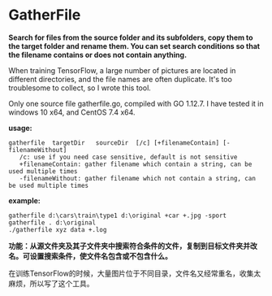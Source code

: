 # GatherFile
**Search for files from the source folder and its subfolders, copy them to the target folder and rename them. You can set search conditions so that the filename contains or does not contain anything.**

When training TensorFlow, a large number of pictures are located in different directories, and the file names are often duplicate. It's too troublesome to collect, so I wrote this tool.

Only one source file gatherfile.go, compiled with GO 1.12.7.
I have tested it in windows 10 x64, and CentOS 7.4 x64.

**usage:**

    gatherfile  targetDir   sourceDir  [/c] [+filenameContain] [-filenameWithout]
       /c: use if you need case sensitive, default is not sensitive
       +filenameContain: gather filename which contain a string, can be used multiple times
       -filenameWithout: gather filename which not contain a string, can be used multiple times

**example:**

    gatherfile d:\cars\train\type1 d:\original +car +.jpg -sport
	gatherfile . d:\original
	./gatherfile xyz data +.log

**功能：从源文件夹及其子文件夹中搜索符合条件的文件，复制到目标文件夹并改名。可设置搜索条件，使文件名包含或不包含什么。**

在训练TensorFlow的时候，大量图片位于不同目录，文件名又经常重名，收集太麻烦，所以写了这个工具。
